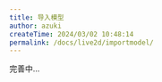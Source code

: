 ```yaml
---
title: 导入模型
author: azuki
createTime: 2024/03/02 10:48:14
permalink: /docs/live2d/importmodel/
---
```


完善中...